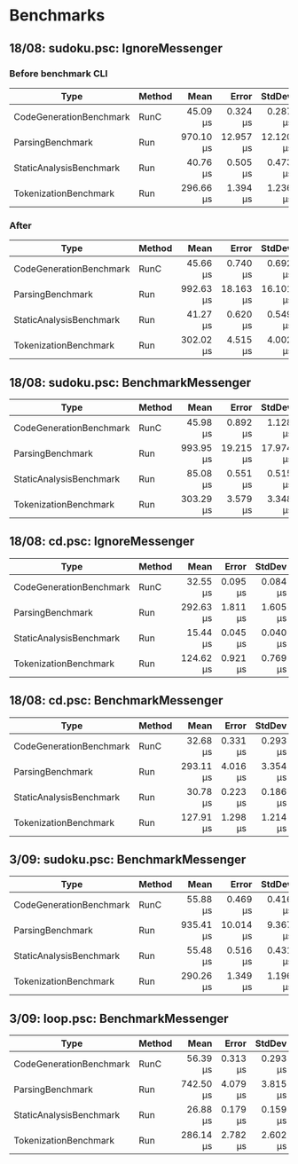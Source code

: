 # Benchmarks

## 18/08: sudoku.psc: IgnoreMessenger

### Before benchmark CLI

| Type                    | Method | Mean      | Error     | StdDev    | Gen0     | Gen1   | Allocated |
|------------------------ |------- |----------:|----------:|----------:|---------:|-------:|----------:|
| CodeGenerationBenchmark | RunC   |  45.09 μs |  0.324 μs |  0.287 μs |   5.4321 |      - |  22.28 KB |
| ParsingBenchmark        | Run    | 970.10 μs | 12.957 μs | 12.120 μs | 137.6953 | 0.9766 | 565.16 KB |
| StaticAnalysisBenchmark | Run    |  40.76 μs |  0.505 μs |  0.473 μs |   7.9956 |      - |  32.73 KB |
| TokenizationBenchmark   | Run    | 296.66 μs |  1.394 μs |  1.236 μs |   8.7891 |      - |  37.26 KB |

### After

| Type                    | Method | Mean      | Error     | StdDev    | Gen0     | Gen1   | Allocated |
|------------------------ |------- |----------:|----------:|----------:|---------:|-------:|----------:|
| CodeGenerationBenchmark | RunC   |  45.66 μs |  0.740 μs |  0.692 μs |   5.4321 |      - |  22.28 KB |
| ParsingBenchmark        | Run    | 992.63 μs | 18.163 μs | 16.101 μs | 136.7188 | 1.9531 | 565.16 KB |
| StaticAnalysisBenchmark | Run    |  41.27 μs |  0.620 μs |  0.549 μs |   7.9956 |      - |  32.73 KB |
| TokenizationBenchmark   | Run    | 302.02 μs |  4.515 μs |  4.002 μs |   8.7891 |      - |  37.23 KB |

## 18/08: sudoku.psc: BenchmarkMessenger

| Type                    | Method | Mean      | Error     | StdDev    | Gen0     | Gen1   | Allocated |
|------------------------ |------- |----------:|----------:|----------:|---------:|-------:|----------:|
| CodeGenerationBenchmark | RunC   |  45.98 μs |  0.892 μs |  1.128 μs |   5.4321 |      - |  22.28 KB |
| ParsingBenchmark        | Run    | 993.95 μs | 19.215 μs | 17.974 μs | 136.7188 | 1.9531 | 565.16 KB |
| StaticAnalysisBenchmark | Run    |  85.08 μs |  0.551 μs |  0.515 μs |   9.0332 |      - |  37.29 KB |
| TokenizationBenchmark   | Run    | 303.29 μs |  3.579 μs |  3.348 μs |   8.7891 |      - |  37.23 KB |

## 18/08: cd.psc: IgnoreMessenger

| Type                    | Method | Mean      | Error    | StdDev   | Gen0    | Allocated |
|------------------------ |------- |----------:|---------:|---------:|--------:|----------:|
| CodeGenerationBenchmark | RunC   |  32.55 μs | 0.095 μs | 0.084 μs |  2.2583 |   9.45 KB |
| ParsingBenchmark        | Run    | 292.63 μs | 1.811 μs | 1.605 μs | 38.0859 |  156.2 KB |
| StaticAnalysisBenchmark | Run    |  15.44 μs | 0.045 μs | 0.040 μs |  2.8992 |  11.88 KB |
| TokenizationBenchmark   | Run    | 124.62 μs | 0.921 μs | 0.769 μs |  3.4180 |  14.29 KB |

## 18/08: cd.psc: BenchmarkMessenger

| Type                    | Method | Mean      | Error    | StdDev   | Gen0    | Allocated |
|------------------------ |------- |----------:|---------:|---------:|--------:|----------:|
| CodeGenerationBenchmark | RunC   |  32.68 μs | 0.331 μs | 0.293 μs |  2.2583 |   9.45 KB |
| ParsingBenchmark        | Run    | 293.11 μs | 4.016 μs | 3.354 μs | 38.0859 |  156.2 KB |
| StaticAnalysisBenchmark | Run    |  30.78 μs | 0.223 μs | 0.186 μs |  3.7231 |  15.25 KB |
| TokenizationBenchmark   | Run    | 127.91 μs | 1.298 μs | 1.214 μs |  3.4180 |  14.29 KB |

## 3/09: sudoku.psc: BenchmarkMessenger

| Type                    | Method | Mean      | Error     | StdDev   | Gen0     | Gen1   | Allocated |
|------------------------ |------- |----------:|----------:|---------:|---------:|-------:|----------:|
| CodeGenerationBenchmark | RunC   |  55.88 μs |  0.469 μs | 0.416 μs |   7.3853 |      - |  30.38 KB |
| ParsingBenchmark        | Run    | 935.41 μs | 10.014 μs | 9.367 μs | 138.6719 | 2.9297 | 568.34 KB |
| StaticAnalysisBenchmark | Run    |  55.48 μs |  0.516 μs | 0.431 μs |   6.9580 | 2.2583 |  34.08 KB |
| TokenizationBenchmark   | Run    | 290.26 μs |  1.349 μs | 1.196 μs |   8.7891 |      - |  37.64 KB |

## 3/09: loop.psc: BenchmarkMessenger

| Type                    | Method | Mean      | Error    | StdDev   | Gen0     | Gen1   | Allocated |
|------------------------ |------- |----------:|---------:|---------:|---------:|-------:|----------:|
| CodeGenerationBenchmark | RunC   |  56.39 μs | 0.313 μs | 0.293 μs |   7.6294 |      - |  31.17 KB |
| ParsingBenchmark        | Run    | 742.50 μs | 4.079 μs | 3.815 μs | 113.2813 | 1.9531 | 462.69 KB |
| StaticAnalysisBenchmark | Run    |  26.88 μs | 0.179 μs | 0.159 μs |   5.5847 |      - |  22.88 KB |
| TokenizationBenchmark   | Run    | 286.14 μs | 2.782 μs | 2.602 μs |   8.3008 |      - |  35.85 KB |
